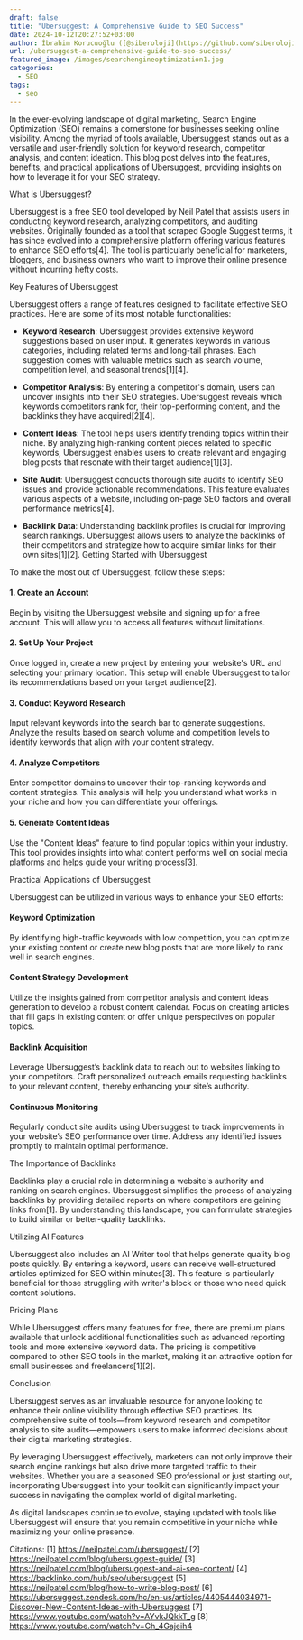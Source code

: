 ```yaml
---
draft: false
title: "Ubersuggest: A Comprehensive Guide to SEO Success"
date: 2024-10-12T20:27:52+03:00
author: İbrahim Korucuoğlu ([@siberoloji](https://github.com/siberoloji))
url: /ubersuggest-a-comprehensive-guide-to-seo-success/
featured_image: /images/searchengineoptimization1.jpg
categories:
  - SEO
tags:
  - seo
---
```

In the ever-evolving landscape of digital marketing, Search Engine Optimization (SEO) remains a cornerstone for businesses seeking online visibility. Among the myriad of tools available, Ubersuggest stands out as a versatile and user-friendly solution for keyword research, competitor analysis, and content ideation. This blog post delves into the features, benefits, and practical applications of Ubersuggest, providing insights on how to leverage it for your SEO strategy.

What is Ubersuggest?

Ubersuggest is a free SEO tool developed by Neil Patel that assists users in conducting keyword research, analyzing competitors, and auditing websites. Originally founded as a tool that scraped Google Suggest terms, it has since evolved into a comprehensive platform offering various features to enhance SEO efforts[4]. The tool is particularly beneficial for marketers, bloggers, and business owners who want to improve their online presence without incurring hefty costs.

Key Features of Ubersuggest

Ubersuggest offers a range of features designed to facilitate effective SEO practices. Here are some of its most notable functionalities:
* **Keyword Research**: Ubersuggest provides extensive keyword suggestions based on user input. It generates keywords in various categories, including related terms and long-tail phrases. Each suggestion comes with valuable metrics such as search volume, competition level, and seasonal trends[1][4].

* **Competitor Analysis**: By entering a competitor's domain, users can uncover insights into their SEO strategies. Ubersuggest reveals which keywords competitors rank for, their top-performing content, and the backlinks they have acquired[2][4].

* **Content Ideas**: The tool helps users identify trending topics within their niche. By analyzing high-ranking content pieces related to specific keywords, Ubersuggest enables users to create relevant and engaging blog posts that resonate with their target audience[1][3].

* **Site Audit**: Ubersuggest conducts thorough site audits to identify SEO issues and provide actionable recommendations. This feature evaluates various aspects of a website, including on-page SEO factors and overall performance metrics[4].

* **Backlink Data**: Understanding backlink profiles is crucial for improving search rankings. Ubersuggest allows users to analyze the backlinks of their competitors and strategize how to acquire similar links for their own sites[1][2].
Getting Started with Ubersuggest

To make the most out of Ubersuggest, follow these steps:
#### 1. Create an Account

Begin by visiting the Ubersuggest website and signing up for a free account. This will allow you to access all features without limitations.
#### 2. Set Up Your Project

Once logged in, create a new project by entering your website's URL and selecting your primary location. This setup will enable Ubersuggest to tailor its recommendations based on your target audience[2].
#### 3. Conduct Keyword Research

Input relevant keywords into the search bar to generate suggestions. Analyze the results based on search volume and competition levels to identify keywords that align with your content strategy.
#### 4. Analyze Competitors

Enter competitor domains to uncover their top-ranking keywords and content strategies. This analysis will help you understand what works in your niche and how you can differentiate your offerings.
#### 5. Generate Content Ideas

Use the "Content Ideas" feature to find popular topics within your industry. This tool provides insights into what content performs well on social media platforms and helps guide your writing process[3].

Practical Applications of Ubersuggest

Ubersuggest can be utilized in various ways to enhance your SEO efforts:
#### **Keyword Optimization**

By identifying high-traffic keywords with low competition, you can optimize your existing content or create new blog posts that are more likely to rank well in search engines.
#### **Content Strategy Development**

Utilize the insights gained from competitor analysis and content ideas generation to develop a robust content calendar. Focus on creating articles that fill gaps in existing content or offer unique perspectives on popular topics.
#### **Backlink Acquisition**

Leverage Ubersuggest’s backlink data to reach out to websites linking to your competitors. Craft personalized outreach emails requesting backlinks to your relevant content, thereby enhancing your site’s authority.
#### **Continuous Monitoring**

Regularly conduct site audits using Ubersuggest to track improvements in your website’s SEO performance over time. Address any identified issues promptly to maintain optimal performance.

The Importance of Backlinks

Backlinks play a crucial role in determining a website's authority and ranking on search engines. Ubersuggest simplifies the process of analyzing backlinks by providing detailed reports on where competitors are gaining links from[1]. By understanding this landscape, you can formulate strategies to build similar or better-quality backlinks.

Utilizing AI Features

Ubersuggest also includes an AI Writer tool that helps generate quality blog posts quickly. By entering a keyword, users can receive well-structured articles optimized for SEO within minutes[3]. This feature is particularly beneficial for those struggling with writer's block or those who need quick content solutions.

Pricing Plans

While Ubersuggest offers many features for free, there are premium plans available that unlock additional functionalities such as advanced reporting tools and more extensive keyword data. The pricing is competitive compared to other SEO tools in the market, making it an attractive option for small businesses and freelancers[1][2].

Conclusion

Ubersuggest serves as an invaluable resource for anyone looking to enhance their online visibility through effective SEO practices. Its comprehensive suite of tools—from keyword research and competitor analysis to site audits—empowers users to make informed decisions about their digital marketing strategies.

By leveraging Ubersuggest effectively, marketers can not only improve their search engine rankings but also drive more targeted traffic to their websites. Whether you are a seasoned SEO professional or just starting out, incorporating Ubersuggest into your toolkit can significantly impact your success in navigating the complex world of digital marketing.

As digital landscapes continue to evolve, staying updated with tools like Ubersuggest will ensure that you remain competitive in your niche while maximizing your online presence.

Citations: [1] https://neilpatel.com/ubersuggest/ [2] https://neilpatel.com/blog/ubersuggest-guide/ [3] https://neilpatel.com/blog/ubersuggest-and-ai-seo-content/ [4] https://backlinko.com/hub/seo/ubersuggest [5] https://neilpatel.com/blog/how-to-write-blog-post/ [6] https://ubersuggest.zendesk.com/hc/en-us/articles/4405444034971-Discover-New-Content-Ideas-with-Ubersuggest [7] https://www.youtube.com/watch?v=AYvkJQkkT_g [8] https://www.youtube.com/watch?v=Ch_4Gajeih4
